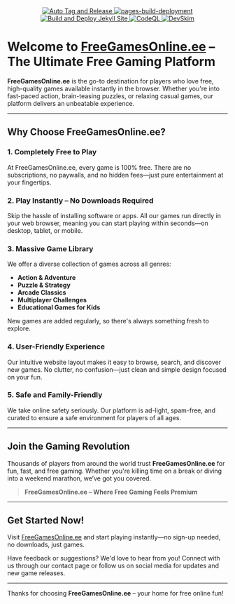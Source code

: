 <div align="center">
  <a href="https://github.com/FreeGamesOnline-ee/freegamesonline-ee.github.io/actions/workflows/release.yml">
    <img src="https://github.com/FreeGamesOnline-ee/freegamesonline-ee.github.io/actions/workflows/release.yml/badge.svg" alt="Auto Tag and Release">
  </a>
  <a href="https://github.com/FreeGamesOnline-ee/freegamesonline-ee.github.io/actions/workflows/pages/pages-build-deployment">
    <img src="https://github.com/FreeGamesOnline-ee/freegamesonline-ee.github.io/actions/workflows/pages/pages-build-deployment/badge.svg" alt="pages-build-deployment">
  </a>
<a href="https://github.com/FreeGamesOnline-ee/freegamesonline-ee.github.io/actions/workflows/build.yml">
  <img src="https://github.com/FreeGamesOnline-ee/freegamesonline-ee.github.io/actions/workflows/build.yml/badge.svg" alt="Build and Deploy Jekyll Site" />
</a>
<a href="https://github.com/FreeGamesOnline-ee/freegamesonline-ee.github.io/actions/workflows/github-code-scanning/codeql">
  <img src="https://github.com/FreeGamesOnline-ee/freegamesonline-ee.github.io/actions/workflows/github-code-scanning/codeql/badge.svg" alt="CodeQL" />
</a>
<a href="https://github.com/FreeGamesOnline-ee/freegamesonline-ee.github.io/actions/workflows/devskim.yml">
  <img src="https://github.com/FreeGamesOnline-ee/freegamesonline-ee.github.io/actions/workflows/devskim.yml/badge.svg" alt="DevSkim" />
</a>

</div>

# Welcome to [FreeGamesOnline.ee](https://freegamesonline-ee.github.io) – The Ultimate Free Gaming Platform

**FreeGamesOnline.ee** is the go-to destination for players who love free, high-quality games available instantly in the browser. Whether you're into fast-paced action, brain-teasing puzzles, or relaxing casual games, our platform delivers an unbeatable experience.

---

## Why Choose FreeGamesOnline.ee?

### 1. **Completely Free to Play**
At FreeGamesOnline.ee, every game is 100% free. There are no subscriptions, no paywalls, and no hidden fees—just pure entertainment at your fingertips.

### 2. **Play Instantly – No Downloads Required**
Skip the hassle of installing software or apps. All our games run directly in your web browser, meaning you can start playing within seconds—on desktop, tablet, or mobile.

### 3. **Massive Game Library**
We offer a diverse collection of games across all genres:
- **Action & Adventure**
- **Puzzle & Strategy**
- **Arcade Classics**
- **Multiplayer Challenges**
- **Educational Games for Kids**

New games are added regularly, so there's always something fresh to explore.

### 4. **User-Friendly Experience**
Our intuitive website layout makes it easy to browse, search, and discover new games. No clutter, no confusion—just clean and simple design focused on your fun.

### 5. **Safe and Family-Friendly**
We take online safety seriously. Our platform is ad-light, spam-free, and curated to ensure a safe environment for players of all ages.

---

## Join the Gaming Revolution

Thousands of players from around the world trust **FreeGamesOnline.ee** for fun, fast, and free gaming. Whether you're killing time on a break or diving into a weekend marathon, we’ve got you covered.

> **FreeGamesOnline.ee – Where Free Gaming Feels Premium**

---

## Get Started Now!

Visit [FreeGamesOnline.ee](https://freegamesonline-ee.github.io) and start playing instantly—no sign-up needed, no downloads, just games.

Have feedback or suggestions? We'd love to hear from you! Connect with us through our contact page or follow us on social media for updates and new game releases.

---

Thanks for choosing **FreeGamesOnline.ee** – your home for free online fun!
